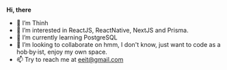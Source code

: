 **Hi, there**
- 👋 I’m Thinh
- 👀 I’m interested in ReactJS, ReactNative, NextJS and Prisma.
- 🌱 I’m currently learning PostgreSQL
- 💞️ I’m looking to collaborate on hmm, I don't know, just want to code as a hob·by·ist, enjoy my own space. 
- 📫 Try to reach me at eeit@gmail.com


<!---
Nanxy-Tran/Nanxy-Tran is a ✨ special ✨ repository because its `README.md` (this file) appears on your GitHub profile.
You can click the Preview link to take a look at your changes.
--->
